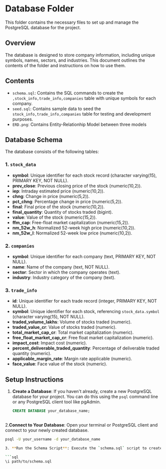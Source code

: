 # Database Folder

This folder contains the necessary files to set up and manage the PostgreSQL database for the project. 

## Overview

The database is designed to store company information, including unique symbols, names, sectors, and industries. This document outlines the contents of the folder and instructions on how to use them.

## Contents

- `schema.sql`: Contains the SQL commands to create the `,stock_info,trade_info,companies` table with unique symbols for each company.
- `seed.sql`:  Contains sample data to seed the `stock_info,trade_info,companies` table for testing and development purposes.
- `ERD.png`:  Contains Entity-Relationhip Model between three models

## Database Schema

The database consists of the following tables:
### 1. `stock_data`
- **symbol**: Unique identifier for each stock record (character varying(15), PRIMARY KEY, NOT NULL).
- **prev_close**: Previous closing price of the stock (numeric(10,2)).
- **iep**: Intraday estimated price (numeric(10,2)).
- **chng**: Change in price (numeric(5,2)).
- **pct_chng**: Percentage change in price (numeric(5,2)).
- **final**: Final price of the stock (numeric(10,2)).
- **final_quantity**: Quantity of stocks traded (bigint).
- **value**: Value of the stock (numeric(15,2)).
- **ffm_cap**: Free-float market capitalization (numeric(15,2)).
- **nm_52w_h**: Normalized 52-week high price (numeric(10,2)).
- **nm_52w_l**: Normalized 52-week low price (numeric(10,2)).

### 2. `companies`
- **symbol**: Unique identifier for each company (text, PRIMARY KEY, NOT NULL).
- **name**: Name of the company (text, NOT NULL).
- **sector**: Sector in which the company operates (text).
- **industry**: Industry category of the company (text).
### 3. `trade_info`
- **id**: Unique identifier for each trade record (integer, PRIMARY KEY, NOT NULL).
- **symbol**: Unique identifier for each stock, referencing `stock_data.symbol` (character varying(15), NOT NULL).
- **traded_volume_lakhs**: Volume of stocks traded (numeric).
- **traded_value_cr**: Value of stocks traded (numeric).
- **total_market_cap_cr**: Total market capitalization (numeric).
- **free_float_market_cap_cr**: Free float market capitalization (numeric).
- **impact_cost**: Impact cost (numeric).
- **percent_deliverable_traded_quantity**: Percentage of deliverable traded quantity (numeric).
- **applicable_margin_rate**: Margin rate applicable (numeric).
- **face_value**: Face value of the stock (numeric).
## Setup Instructions

1. **Create a Database**: If you haven't already, create a new PostgreSQL database for your project. You can do this using the `psql` command line or any PostgreSQL client tool like pgAdmin.

   ```sql
   CREATE DATABASE your_database_name;
  
2.**Connect to Your Database**: Open your terminal or PostgreSQL client and connect to your newly created database.

   ```bash
   psql -U your_username -d your_database_name

3. **Run the Schema Script**: Execute the `schema.sql` script to create the necessary tables.

   ```sql
   \i path/to/schema.sql


